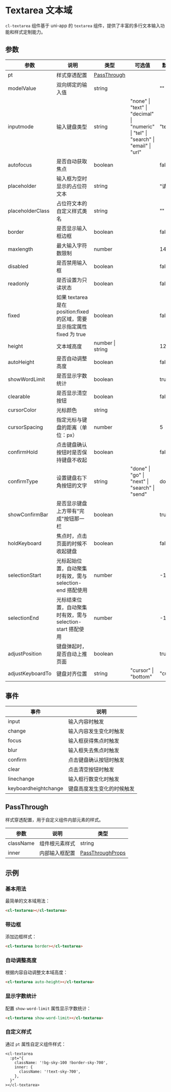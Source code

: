# Textarea 文本域

`cl-textarea` 组件基于 uni-app 的 `textarea` 组件，提供了丰富的多行文本输入功能和样式定制能力。

## 参数

| 参数             | 说明                                                                     | 类型                        | 可选值                                                                              | 默认值   |
| ---------------- | ------------------------------------------------------------------------ | --------------------------- | ----------------------------------------------------------------------------------- | -------- |
| pt               | 样式穿透配置                                                             | [PassThrough](#passthrough) |                                                                                     |          |
| modelValue       | 双向绑定的输入值                                                         | string                      |                                                                                     | ""       |
| inputmode        | 输入键盘类型                                                             | string                      | "none" \| "text" \| "decimal" \| "numeric" \| "tel" \| "search" \| "email" \| "url" | "text"   |
| autofocus        | 是否自动获取焦点                                                         | boolean                     |                                                                                     | false    |
| placeholder      | 输入框为空时显示的占位符文本                                             | string                      |                                                                                     | "请输入" |
| placeholderClass | 占位符文本的自定义样式类名                                               | string                      |                                                                                     | ""       |
| border           | 是否显示输入框边框                                                       | boolean                     |                                                                                     | false    |
| maxlength        | 最大输入字符数限制                                                       | number                      |                                                                                     | 140      |
| disabled         | 是否禁用输入框                                                           | boolean                     |                                                                                     | false    |
| readonly         | 是否设置为只读状态                                                       | boolean                     |                                                                                     | false    |
| fixed            | 如果 textarea 是在 position:fixed 的区域，需要显示指定属性 fixed 为 true | boolean                     |                                                                                     | false    |
| height           | 文本域高度                                                               | number \| string            |                                                                                     | 120      |
| autoHeight       | 是否自动调整高度                                                         | boolean                     |                                                                                     | false    |
| showWordLimit    | 是否显示字数统计                                                         | boolean                     |                                                                                     | true     |
| clearable        | 是否显示清空按钮                                                         | boolean                     |                                                                                     | false    |
| cursorColor      | 光标颜色                                                                 | string                      |                                                                                     |          |
| cursorSpacing    | 指定光标与键盘的距离（单位：px）                                         | number                      |                                                                                     | 5        |
| confirmHold      | 点击键盘确认按钮时是否保持键盘不收起                                     | boolean                     |                                                                                     | false    |
| confirmType      | 设置键盘右下角按钮的文字                                                 | string                      | "done" \| "go" \| "next" \| "search" \| "send"                                      | done     |
| showConfirmBar   | 是否显示键盘上方带有"完成"按钮那一栏                                     | boolean                     |                                                                                     | true     |
| holdKeyboard     | 焦点时，点击页面的时候不收起键盘                                         | boolean                     |                                                                                     | false    |
| selectionStart   | 光标起始位置，自动聚集时有效，需与 selection-end 搭配使用                | number                      |                                                                                     | -1       |
| selectionEnd     | 光标结束位置，自动聚集时有效，需与 selection-start 搭配使用              | number                      |                                                                                     | -1       |
| adjustPosition   | 键盘弹起时，是否自动上推页面                                             | boolean                     |                                                                                     | true     |
| adjustKeyboardTo | 键盘对齐位置                                                             | string                      | "cursor" \| "bottom"                                                                | "cursor" |

## 事件

| 事件                 | 说明                       |
| -------------------- | -------------------------- |
| input                | 输入内容时触发             |
| change               | 输入内容发生变化时触发     |
| focus                | 输入框获得焦点时触发       |
| blur                 | 输入框失去焦点时触发       |
| confirm              | 点击键盘确认按钮时触发     |
| clear                | 点击清空按钮时触发         |
| linechange           | 输入框行数变化时触发       |
| keyboardheightchange | 键盘高度发生变化的时候触发 |

## PassThrough

样式穿透配置，用于自定义组件内部元素的样式。

| 参数      | 说明           | 类型                                                        |
| --------- | -------------- | ----------------------------------------------------------- |
| className | 组件根元素样式 | string                                                      |
| inner     | 内部输入框配置 | [PassThroughProps](/src/components/doc.md#passthroughprops) |

## 示例

### 基本用法

最简单的文本域用法：

```html
<cl-textarea></cl-textarea>
```

### 带边框

添加边框样式：

```html
<cl-textarea border></cl-textarea>
```

### 自动调整高度

根据内容自动调整文本域高度：

```html
<cl-textarea auto-height></cl-textarea>
```

### 显示字数统计

配置 `show-word-limit` 属性显示字数统计：

```html
<cl-textarea show-word-limit></cl-textarea>
```

### 自定义样式

通过 `pt` 属性自定义组件样式：

```vue
<cl-textarea
  :pt="{
    className: '!bg-sky-100 !border-sky-700',
    inner: {
      className: '!text-sky-700',
    },
  }"
></cl-textarea>
```
